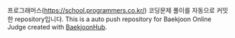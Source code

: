 프로그래머스(https://school.programmers.co.kr/) 코딩문제 풀이를 자동으로 커밋한 repository입니다.
This is a auto push repository for Baekjoon Online Judge created with [BaekjoonHub](https://github.com/BaekjoonHub/BaekjoonHub).
